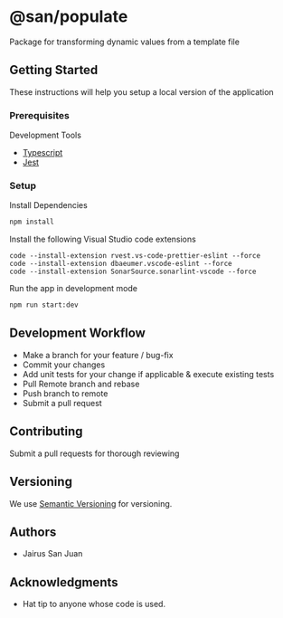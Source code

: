 # @san/populate

Package for transforming dynamic values from a template file

## Getting Started

These instructions will help you setup a local version of the application

### Prerequisites

Development Tools

- [Typescript](https://www.typescriptlang.org/)
- [Jest](https://jestjs.io)

### Setup

Install Dependencies

```bash
npm install
```

Install the following Visual Studio code extensions

```
code --install-extension rvest.vs-code-prettier-eslint --force
code --install-extension dbaeumer.vscode-eslint --force
code --install-extension SonarSource.sonarlint-vscode --force
```

Run the app in development mode

```bash
npm run start:dev
```

## Development Workflow

- Make a branch for your feature / bug-fix
- Commit your changes
- Add unit tests for your change if applicable & execute existing tests
- Pull Remote branch and rebase
- Push branch to remote
- Submit a pull request

## Contributing

Submit a pull requests for thorough reviewing

## Versioning

We use [Semantic Versioning](http://semver.org/) for versioning.

## Authors

- Jairus San Juan

## Acknowledgments

- Hat tip to anyone whose code is used.

